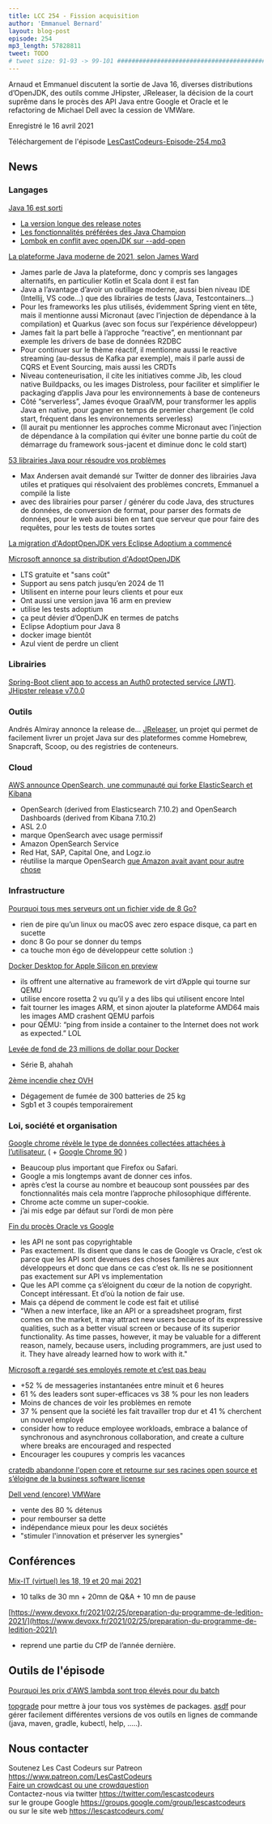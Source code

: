 ```yaml
---
title: LCC 254 - Fission acquisition
author: 'Emmanuel Bernard'
layout: blog-post
episode: 254
mp3_length: 57828811
tweet: TODO
# tweet size: 91-93 -> 99-101 #######################################################################
---
```

Arnaud et Emmanuel discutent la sortie de Java 16, diverses distributions d’OpenJDK, des outils comme JHipster, JReleaser, la décision de la court suprême dans le procès des API Java entre Google et Oracle et le refactoring de Michael Dell avec la cession de VMWare.

Enregistré le 16 avril 2021

Téléchargement de l'épisode [LesCastCodeurs-Episode-254.mp3](https://traffic.libsyn.com/lescastcodeurs/LesCastCodeurs-Episode-254.mp3)

## News

### Langages

[Java 16 est sorti](https://mail.openjdk.java.net/pipermail/announce/2021-March/000295.html)  

* [La version longue des release notes](https://builds.shipilev.net/backports-monitor/release-notes-16.txt)  
* [Les fonctionnalités préférées des Java Champion](https://blogs.oracle.com/javamagazine/java-champion-favorite-java16-records-vector-arm64-github?source=:em:nw:mt::::RC_WWMK200429P00043:NSL400139911&elq_mid=187945&sh=162609181316181313222609291604350235&cmid=WWMK200429P00043C0022)  
* [Lombok en conflit avec openJDK sur --add-open](https://github.com/rzwitserloot/lombok/issues/2681)  

[La plateforme Java moderne de 2021, selon James Ward](https://jamesward.com/2021/03/16/the-modern-java-platform-2021-edition/)  

* James parle de Java la plateforme, donc y compris ses langages alternatifs, en particulier Kotlin et Scala dont il est fan
* Java a l’avantage d’avoir un outillage moderne, aussi bien niveau IDE (Intellij, VS code...) que des librairies de tests (Java, Testcontainers...)
* Pour les frameworks les plus utilisés, évidemment Spring vient en tête, mais il mentionne aussi Micronaut (avec l’injection de dépendance à la compilation) et Quarkus (avec son focus sur l’expérience développeur)
* James fait la part belle à l’approche “reactive”, en mentionnant par exemple les drivers de base de données R2DBC
* Pour continuer sur le thème réactif, il mentionne aussi le reactive streaming (au-dessus de Kafka par exemple), mais il parle aussi de CQRS et Event Sourcing, mais aussi les CRDTs
* Niveau conteneurisation, il cite les initiatives comme Jib, les cloud native Buildpacks, ou les images Distroless, pour faciliter et simplifier le packaging d’applis Java pour les environnements à base de conteneurs
* Côté “serverless”, James évoque GraalVM, pour transformer les applis Java en native, pour gagner en temps de premier chargement (le cold start, fréquent dans les environnements serverless)
* (Il aurait pu mentionner les approches comme Micronaut avec l’injection de dépendance à la compilation qui éviter une bonne partie du coût de démarrage du framework sous-jacent et diminue donc le cold start)

[53 librairies Java pour résoudre vos problèmes](https://emmanuelbernard.com/blog/2021/03/16/53-java-libraries/)  

* Max Andersen avait demandé sur Twitter de donner des librairies Java utiles et pratiques qui résolvaient des problèmes concrets, Emmanuel a compilé la liste
* avec des librairies pour parser / générer du code Java, des structures de données, de conversion de format, pour parser des formats de données, pour le web aussi bien en tant que serveur que pour faire des requêtes, pour les tests de toutes sortes

[La migration d'AdoptOpenJDK vers Eclipse Adoptium a commencé](https://blog.adoptium.net/2021/03/eclipse-adoptium-announcement/)  

[Microsoft annonce sa distribution d'AdoptOpenJDK](https://devblogs.microsoft.com/java/announcing-preview-of-microsoft-build-of-openjdk/)  

* LTS gratuite et "sans coût"
* Support au sens patch jusqu’en 2024 de 11
* Utilisent en interne pour leurs clients et pour eux
* Ont aussi une version java 16 arm en preview
* utilise les tests adoptium
* ça peut dévier d’OpenDJK en termes de patchs
* Eclipse Adoptium pour Java 8
* docker image bientôt
* Azul vient de perdre un client

### Librairies

[Spring-Boot client app to access an Auth0 protected service (JWT)](https://www.aheritier.net/spring-boot-app-client-of-an-auth0-protected-service-jwt/).  
[JHipster release v7.0.0](https://www.jhipster.tech/2021/03/21/jhipster-release-7.0.0.html)  

### Outils

Andrés Almiray annonce la release de... [JReleaser](https://andresalmiray.com/jreleaser-says-hello/), un projet qui permet de facilement livrer un projet Java sur des plateformes comme Homebrew, Snapcraft, Scoop, ou des registries de conteneurs.

### Cloud

[AWS announce OpenSearch, une communauté qui forke ElasticSearch et Kibana](https://aws.amazon.com/fr/blogs/opensource/introducing-opensearch/)  

* OpenSearch (derived from Elasticsearch 7.10.2) and OpenSearch Dashboards (derived from Kibana 7.10.2)
* ASL 2.0
* marque OpenSearch avec usage permissif
* Amazon OpenSearch Service
* Red Hat, SAP, Capital One, and Logz.io 
* réutilise la marque OpenSearch [que Amazon avait avant pour autre chose](https://github.com/dewitt/opensearch)

### Infrastructure

[Pourquoi tous mes serveurs ont un fichier vide de 8 Go?](https://brianschrader.com/archive/why-all-my-servers-have-an-8gb-empty-file/)  

* rien de pire qu’un linux ou macOS avec zero espace disque, ca part en sucette
* donc 8 Go pour se donner du temps
* ca touche mon égo de développeur cette solution :)

[Docker Desktop for Apple Silicon en preview](https://docs.docker.com/docker-for-mac/apple-m1/)  

* ils offrent une alternative au framework de virt d’Apple qui tourne sur QEMU
* utilise encore rosetta 2 vu qu’il y a des libs qui utilisent encore Intel
* fait tourner les images ARM, et sinon ajouter la plateforme AMD64 mais les images AMD crashent QEMU parfois
* pour QEMU: “ping from inside a container to the Internet does not work as expected.” LOL

[Levée de fond de 23 millions de dollar pour Docker](https://www.docker.com/press-release/Docker-Series-B)  

* Série B, ahahah

[2ème incendie chez OVH](https://www.dna.fr/faits-divers-justice/2021/03/19/nouvel-incendie-chez-ovh) 

* Dégagement de fumée de 300 batteries de 25 kg
* Sgb1 et 3 coupés temporairement

### Loi, société et organisation

[Google chrome révèle le type de données collectées attachées à l’utilisateur.](https://www.forbes.com/sites/zakdoffman/2021/03/20/stop-using-google-chrome-on-apple-iphone-12-pro-max-ipad-and-macbook-pro/)  ( + [Google Chrome 90](https://stuffunknown.com/the-big-update-to-google-chrome-will-change-the-way-your-internet-browsing/) )  

* Beaucoup plus important que Firefox ou Safari.
* Google a mis longtemps avant de donner ces infos.
* après c’est la course au nombre et beaucoup sont poussées par des fonctionnalités mais cela montre l’approche philosophique différente.
* Chrome acte comme un super-cookie.
* j’ai mis edge par défaut sur l’ordi de mon père

[Fin du procès Oracle vs Google](https://www.wsj.com/articles/supreme-court-rules-for-google-in-multibillion-dollar-copyright-battle-with-oracle-11617632233?mod=hp_lead_pos1)  

* les API ne sont pas copyrightable
* Pas exactement. Ils disent que dans le cas de Google vs Oracle, c’est ok parce que les API sont devenues des choses familières aux développeurs et donc que dans ce cas c’est ok. Ils ne se positionnent pas exactement sur API vs implementation
* Que les API comme ça s’éloignent du cœur de la notion de copyright. Concept intéressant. Et d’où la notion de fair use.
* Mais ça dépend de comment le code est fait et utilisé
* "When a new interface, like an API or a spreadsheet program, first comes on the market, it may attract new users because of its expressive qualities, such as a better visual screen or because of its superior functionality. As time passes, however, it may be valuable for a different reason, namely, because users, including programmers, are just used to it. They have already learned how to work with it."

[Microsoft a regardé ses employés remote et c’est pas beau](https://www.zdnet.com/article/microsoft-revealed-the-latest-truths-about-working-from-home-one-is-truly-disturbing/)  

* +52 % de messageries instantanées entre minuit et 6 heures
* 61 % des leaders sont super-efficaces vs 38 % pour les non leaders
* Moins de chances de voir les problèmes en remote
* 37 % pensent que la société les fait travailler trop dur et 41 % cherchent un nouvel employé
* consider how to reduce employee workloads, embrace a balance of synchronous and asynchronous collaboration, and create a culture where breaks are encouraged and respected
* Encourager les coupures y compris les vacances

[cratedb abandonne l'open core et retourne sur ses racines open source et s’éloigne de la business software license](https://opensource.com/article/21/4/crate-open-source)  

[Dell vend (encore) VMWare](https://www.lemondeinformatique.fr/actualites/lire-la-scission-avec-vmware-finalisee-fin-2021-selon-dell-82622.html)

* vente des 80 % détenus
* pour rembourser sa dette
* indépendance mieux pour les deux sociétés
* "stimuler l'innovation et préserver les synergies"

## Conférences

[Mix-IT (virtuel) les 18, 19 et 20 mai 2021](https://mixitconf.org/fr/)  

* 10 talks de 30 mn + 20mn de Q&A + 10 mn de pause 

[https://www.devoxx.fr/2021/02/25/preparation-du-programme-de-ledition-2021/](https://www.devoxx.fr/2021/02/25/preparation-du-programme-de-ledition-2021/)

* reprend une partie du CfP de l’année dernière.

## Outils de l'épisode

[Pourquoi les prix d'AWS lambda sont trop élevés pour du batch](https://www.infoq.com/articles/aws-lambda-price-change/)  

[topgrade](https://github.com/r-darwish/topgrade) pour mettre à jour tous vos systèmes de packages. 
[asdf](https://asdf-vm.com/#/) pour gérer facilement différentes versions de vos outils en lignes de commande (java, maven, gradle, kubectl, help, .....).  

## Nous contacter

Soutenez Les Cast Codeurs sur Patreon <https://www.patreon.com/LesCastCodeurs>  
[Faire un crowdcast ou une crowdquestion](https://lescastcodeurs.com/crowdcasting/)  
Contactez-nous via twitter <https://twitter.com/lescastcodeurs>  
sur le groupe Google <https://groups.google.com/group/lescastcodeurs>  
ou sur le site web <https://lescastcodeurs.com/>
<!-- vim: set spelllang=fr : -->
